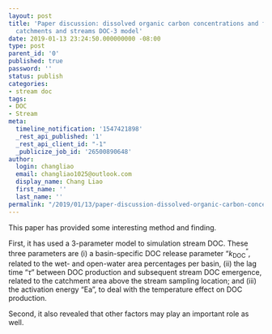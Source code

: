 ```yaml
---
layout: post
title: 'Paper discussion: dissolved organic carbon concentrations and fluxes in forest
  catchments and streams DOC-3 model'
date: 2019-01-13 23:24:50.000000000 -08:00
type: post
parent_id: '0'
published: true
password: ''
status: publish
categories:
- stream doc
tags:
- DOC
- Stream
meta:
  timeline_notification: '1547421898'
  _rest_api_published: '1'
  _rest_api_client_id: "-1"
  _publicize_job_id: '26500890648'
author:
  login: changliao
  email: changliao1025@outlook.com
  display_name: Chang Liao
  first_name: ''
  last_name: ''
permalink: "/2019/01/13/paper-discussion-dissolved-organic-carbon-concentrations-and-fluxes-in-forest-catchments-and-streams-doc-3-model/"
---
```

This paper has provided some interesting method and finding.

First, it has used a 3-parameter model to simulation stream DOC. These three parameters are (i) a basin-specific DOC release parameter “_k_<sub>DOC</sub><sup>”</sup>, related to the wet- and open-water area percentages per basin, (ii) the lag time “_τ_” between DOC production and subsequent stream DOC emergence, related to the catchment area above the stream sampling location; and (iii) the activation energy “Ea”, to deal with the temperature effect on DOC production.

Second, it also revealed that other factors may play an important role as well.

